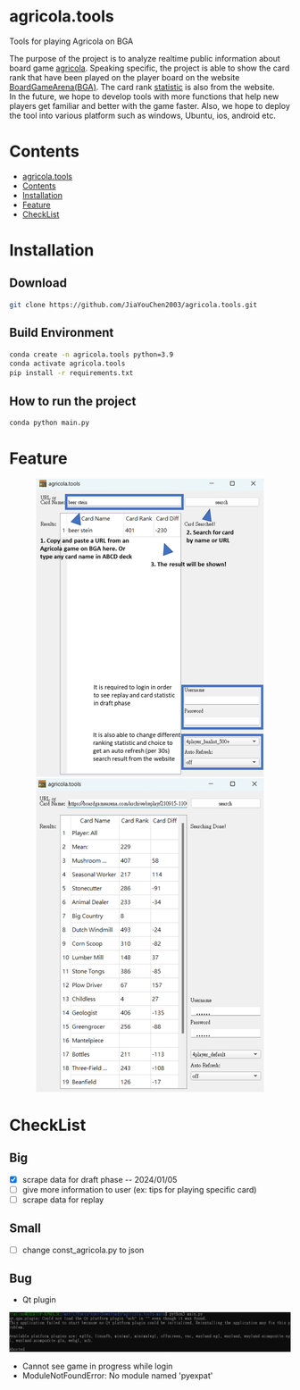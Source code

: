 # agricola.tools
Tools for playing Agricola on BGA

The purpose of the project is to analyze realtime public information about board game [agricola](https://boardgamegeek.com/boardgame/200680/agricola-revised-edition). Speaking specific, the project is able to show the card rank that have been played on the player board on the website [BoardGameArena(BGA)](https://boardgamearena.com). The card rank [statistic](https://boardgamearena.com/forum/viewtopic.php?t=31498) is also from the website. \
In the future, we hope to develop tools with more functions that help new players get familiar and better with the game faster. Also, we hope to deploy the tool into various platform such as windows, Ubuntu, ios, android etc.

# Contents
- [agricola.tools](#agricolatools)
- [Contents](#contents)
- [Installation](#installation)
- [Feature](#feature)
- [CheckList](#checklist)

# Installation
## Download
```bash
git clone https://github.com/JiaYouChen2003/agricola.tools.git
```

## Build Environment
```bash
conda create -n agricola.tools python=3.9
conda activate agricola.tools
pip install -r requirements.txt
```

## How to run the project
```bash
conda python main.py
```

# Feature

<div align="center">
<img src="https://github.com/JiaYouChen2003/agricola.tools/blob/main/raw_asset/layout.png" width="81%" height="81%">
</div>

<div align="center">
<img src="https://github.com/JiaYouChen2003/agricola.tools/blob/main/raw_asset/layout_url.png" width="81%" height="81%">
</div>

# CheckList
## Big
- [x] scrape data for draft phase -- 2024/01/05
- [ ] give more information to user (ex: tips for playing specific card)
- [ ] scrape data for replay

## Small
- [ ] change const_agricola.py to json

## Bug
- Qt plugin

<div align="center">
<img src="https://github.com/JiaYouChen2003/agricola.tools/blob/main/raw_asset/bug_Qtxcb.png" width="121%" height="121%">
</div>

- Cannot see game in progress while login
- ModuleNotFoundError: No module named 'pyexpat'